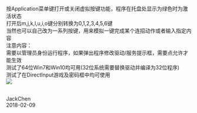 按Application菜单键打开或关闭虚拟按键功能，程序在托盘处显示为绿色时为激活状态<br>
打开后m,j,k,l,u,i,o键分别转换为0,1,2,3,4,5,6键<br>
当然也可以自己改为一系列按键，用来模拟一键完成某个连招动作或者输入指定内容<br>
注意内容：<br>
需要以管理员身份运行程序，如果弹出程序修改驱动/服务提示框，需要点允许才能生效<br>
测试了64位Win7和Win10均可用(32位系统需要替换驱动并编译为32位程序)<br>
测试了在DirectInput游戏及密码框中均可使用<br>
![](https://github.com/chen365409389/Project/blob/master/Img/VK.png)<br><br>

JackChen<br>
2018-02-09
